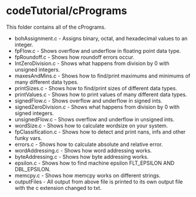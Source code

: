 # codeTutorial/cPrograms
This folder contains all of the cPrograms.


- bohAssignment.c - Assigns binary, octal, and hexadecimal values to an integer.
- fpFlow.c - Shows overflow and underflow in floating point data type.
- fpRoundoff.c - Shows how roundoff errors occur.
- IntZeroDivision.c - Shows what happens from division by 0 with unsigned integers.
- maxesAndMins.c - Shows how to find/print maximums and minimums of many different data types.
- printSizes.c - Shows how to find/print sizes of different data types.
- printValues.c - Shows how to print values of many different data types.
- signedFlow.c - Shows overflow and underflow in signed ints.
- signedZeroDivision.c - Shows what happens from division by 0 with signed integers.
- unsignedFlow.c - Shows overflow and underflow in unsigned ints.
- wordSize.c - Shows how to calculate wordsize on your system.
- fpClassification.c - Shows how to detect and print nans, infs and other funky vars.
- errors.c - Shows how to calculate absolute and relative error.
- wordAddressing.c - Shows how word addressing works.
- byteAddressing.c - Shows how byte addressing works.
- epsilon.c - Shows how to find machine epsilon FLT_EPSILON AND DBL_EPSILON.
- memcpy.c - Shows how memcpy works on different strings.
- outputFiles - All output from above file is printed to its own output file with the c extension changed to txt.

